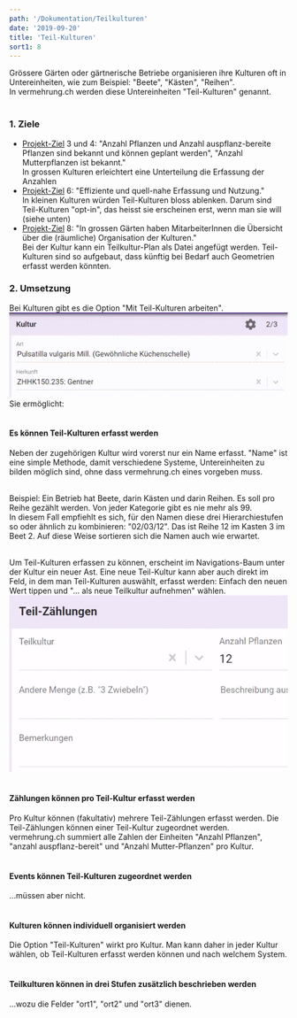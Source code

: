 ```yaml
---
path: '/Dokumentation/Teilkulturen'
date: '2019-09-20'
title: 'Teil-Kulturen'
sort1: 8
---
```


Grössere Gärten oder gärtnerische Betriebe organisieren ihre Kulturen oft in Untereinheiten, wie zum Beispiel: "Beete", "Kästen", "Reihen".<br/>
In vermehrung.ch werden diese Untereinheiten "Teil-Kulturen" genannt.<br/><br/>

### 1. Ziele

- [Projekt-Ziel](/Dokumentation/Ziele) 3 und 4: "Anzahl Pflanzen und Anzahl auspflanz-bereite Pflanzen sind bekannt und können geplant werden", "Anzahl Mutterpflanzen ist bekannt."<br/>
  In grossen Kulturen erleichtert eine Unterteilung die Erfassung der Anzahlen
- [Projekt-Ziel](/Dokumentation/Ziele) 6: "Effiziente und quell-nahe Erfassung und Nutzung."<br/>
  In kleinen Kulturen würden Teil-Kulturen bloss ablenken. Darum sind Teil-Kulturen "opt-in", das heisst sie erscheinen erst, wenn man sie will (siehe unten)
- [Projekt-Ziel](/Dokumentation/Ziele) 8: "In grossen Gärten haben MitarbeiterInnen die Übersicht über die (räumliche) Organisation der Kulturen."<br/>
  Bei der Kultur kann ein Teilkultur-Plan als Datei angefügt werden. Teil-Kulturen sind so aufgebaut, dass künftig bei Bedarf auch Geometrien erfasst werden könnten.

### 2. Umsetzung

Bei Kulturen gibt es die Option "Mit Teil-Kulturen arbeiten".<br/>
![Option "Mit Teil-Kulturen arbeiten"](teilkultur_option.gif)<br/>
Sie ermöglicht:
<br/><br/>

#### Es können Teil-Kulturen erfasst werden

Neben der zugehörigen Kultur wird vorerst nur ein Name erfasst. "Name" ist eine simple Methode, damit verschiedene Systeme, Untereinheiten zu bilden möglich sind, ohne dass vermehrung.ch eines vorgeben muss.<br/><br/>

Beispiel: Ein Betrieb hat Beete, darin Kästen und darin Reihen. Es soll pro Reihe gezählt werden. Von jeder Kategorie gibt es nie mehr als 99.<br/>
In diesem Fall empfiehlt es sich, für den Namen diese drei Hierarchiestufen so oder ähnlich zu kombinieren: "02/03/12". Das ist Reihe 12 im Kasten 3 im Beet 2. Auf diese Weise sortieren sich die Namen auch wie erwartet.<br/><br/>

Um Teil-Kulturen erfassen zu können, erscheint im Navigations-Baum unter der Kultur ein neuer Ast. Eine neue Teil-Kultur kann aber auch direkt im Feld, in dem man Teil-Kulturen auswählt, erfasst werden: Einfach den neuen Wert tippen und "... als neue Teilkultur aufnehmen" wählen.<br/>
![Direkt neue Teilkultur erstellen](teilkultur_new.gif)
<br/><br/>

#### Zählungen können pro Teil-Kultur erfasst werden

Pro Kultur können (fakultativ) mehrere Teil-Zählungen erfasst werden. Die Teil-Zählungen können einer Teil-Kultur zugeordnet werden.<br/>
vermehrung.ch summiert alle Zahlen der Einheiten "Anzahl Pflanzen", "anzahl auspflanz-bereit" und "Anzahl Mutter-Pflanzen" pro Kultur.
<br/><br/>

#### Events können Teil-Kulturen zugeordnet werden

...müssen aber nicht.
<br/><br/>

#### Kulturen können individuell organisiert werden

Die Option "Teil-Kulturen" wirkt pro Kultur. Man kann daher in jeder Kultur wählen, ob Teil-Kulturen erfasst werden können und nach welchem System.
<br/><br/>

#### Teilkulturen können in drei Stufen zusätzlich beschrieben werden

...wozu die Felder "ort1", "ort2" und "ort3" dienen.
